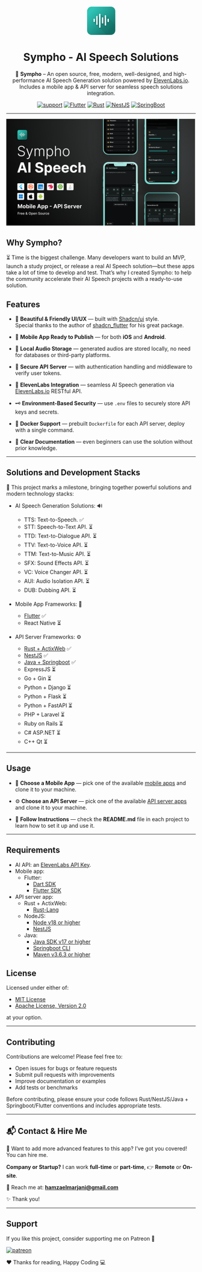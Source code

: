 <div align="center">

![Sympho-Logo](https://github.com/hamzaelmarjani/sympho/blob/a53e66da2cba69558783b07a69899e2776d7e138/assets/sympho-logo.png?raw=true)

# Sympho - AI Speech Solutions

🎵 **Sympho** – An open source, free, modern, well-designed, and high-performance AI Speech Generation solution powered by
[ElevenLabs.io](https://elevenlabs.io/). Includes a mobile app & API server for seamless speech solutions integration.

[![support](https://img.shields.io/badge/Support-Open_Source-black?style=for-the-badge&logo=Patreon&logoColor=white)](https://www.patreon.com/elmarjanihamza/gift)
[![Flutter](https://img.shields.io/badge/Flutter-Repo-blue?style=for-the-badge&logo=flutter&logoColor=white)](https://github.com/hamzaelmarjani/sympho/tree/master/App/sympho-mobile-app-flutter)
[![Rust](https://img.shields.io/badge/Rust-Repo-orange?style=for-the-badge&logo=Rust&logoColor=white)](https://github.com/hamzaelmarjani/sympho/tree/master/API/sympho-api-rust)
[![NestJS](https://img.shields.io/badge/NestJS-Repo-red?style=for-the-badge&logo=NestJS&logoColor=white)](https://github.com/hamzaelmarjani/sympho/tree/master/API/sympho-api-nestjs)
[![SpringBoot](https://img.shields.io/badge/Springboot-Repo-green?style=for-the-badge&logo=Springboot&logoColor=white)](https://github.com/hamzaelmarjani/sympho/tree/master/API/sympho-api-java)

</div>

---

![Sympho Feature Cover](https://github.com/hamzaelmarjani/sympho/blob/d7a05d8918490dd1ec9af674d1c93ac6579d5889/assets/feature-cover.jpg?raw=true)

## Why Sympho?

⏳ Time is the biggest challenge. Many developers want to build an MVP, launch a study project, or release a real AI
Speech solution—but these apps take a lot of time to develop and test. That’s why I created Sympho: to help the
community accelerate their AI Speech projects with a ready-to-use solution.

## Features

- 🎨 **Beautiful & Friendly UI/UX** — built with [Shadcn/ui](https://ui.shadcn.com/) style.  
  Special thanks to the author of [shadcn_flutter](https://pub.dev/packages/shadcn_flutter) for his great package.

- 📱 **Mobile App Ready to Publish** — for both **iOS** and **Android**.

- 🎵 **Local Audio Storage** — generated audios are stored locally, no need for databases or third-party platforms.

- 🔐 **Secure API Server** — with authentication handling and middleware to verify user tokens.

- 🤖 **ElevenLabs Integration** — seamless AI Speech generation
  via [ElevenLabs.io](https://elevenlabs.io/docs/api-reference/introduction) RESTful API.

- 🗝️ **Environment-Based Security** — use `.env` files to securely store API keys and secrets.

- 🐳 **Docker Support** — prebuilt `Dockerfile` for each API server, deploy with a single command.

- 📖 **Clear Documentation** — even beginners can use the solution without prior knowledge.

---

## Solutions and Development Stacks

🚀 This project marks a milestone, bringing together powerful solutions and modern technology stacks:

- AI Speech Generation Solutions: 🔊

  - TTS: Text-to-Speech. ✅
  - STT: Speech-to-Text API. ⏳
  - TTD: Text-to-Dialogue API. ⏳
  - TTV: Text-to-Voice API. ⏳
  - TTM: Text-to-Music API. ⏳
  - SFX: Sound Effects API. ⏳
  - VC: Voice Changer API. ⏳
  - AUI: Audio Isolation API. ⏳
  - DUB: Dubbing API. ⏳

- Mobile App Frameworks: 📱

  - [Flutter](https://github.com/hamzaelmarjani/sympho/tree/master/App/sympho-mobile-app-flutter) ✅
  - React Native ⏳

- API Server Frameworks: ⚙️
  - [Rust + ActixWeb](https://github.com/hamzaelmarjani/sympho/tree/master/API/sympho-api-rust) ✅
  - [NestJS](https://github.com/hamzaelmarjani/sympho/tree/master/API/sympho-api-nestjs) ✅
  - [Java + Springboot](https://github.com/hamzaelmarjani/sympho/tree/master/API/sympho-api-java) ✅
  - ExpressJS ⏳
  - Go + Gin ⏳
  - Python + Django ⏳
  - Python + Flask ⏳
  - Python + FastAPI ⏳
  - PHP + Laravel ⏳
  - Ruby on Rails ⏳
  - C# ASP.NET ⏳
  - C++ Qt ⏳

---

## Usage

- 📲 **Choose a Mobile App** — pick one of the available [mobile apps](https://github.com/hamzaelmarjani/sympho/tree/master/App) and clone it to your machine.

- ⚙️ **Choose an API Server** — pick one of the available [API server apps](https://github.com/hamzaelmarjani/sympho/tree/master/API) and clone it to your machine.

- 📖 **Follow Instructions** — check the **README.md** file in each project to learn how to set it up and use it.

---

## Requirements

- AI API: an [ElevenLabs API Key](https://elevenlabs.io/app/developers/api-keys).
- Mobile app:
  - Flutter:
    - [Dart SDK](https://dart.dev/get-dart)
    - [Flutter SDK](https://docs.flutter.dev/get-started/install)
- API server app:
  - Rust + ActixWeb:
    - [Rust-Lang](https://www.rust-lang.org/learn/get-started)
  - NodeJS:
    - [Node v18 or higher](https://nodejs.org/en)
    - [NestJS](https://nestjs.com/)
  - Java:
    - [Java SDK v17 or higher](https://www.oracle.com/java/technologies/downloads/)
    - [Springboot CLI](https://docs.spring.io/spring-boot/installing.html#getting-started.installing.cli)
    - [Maven v3.6.3 or higher](https://maven.apache.org/install.html)

## License

Licensed under either of:

- [MIT License](LICENSE-MIT)
- [Apache License, Version 2.0](LICENSE-APACHE)

at your option.

---

## Contributing

Contributions are welcome! Please feel free to:

- Open issues for bugs or feature requests
- Submit pull requests with improvements
- Improve documentation or examples
- Add tests or benchmarks

Before contributing, please ensure your code follows Rust/NestJS/Java + Springboot/Flutter conventions and includes appropriate tests.

---

## 📬 Contact & Hire Me

🚀 Want to add more advanced features to this app? I’ve got you covered! You can hire me.

**Company or Startup?** I can work **full-time** or **part-time**, 👉 **Remote** or **On-site**.

💌 Reach me at: **hamzaelmarjani@gmail.com**

✨ Thank you!

---

## Support

If you like this project, consider supporting me on Patreon 💖

[![patreon](https://img.shields.io/badge/Support-Open_Source-black?style=for-the-badge&logo=Patreon&logoColor=white)](https://www.patreon.com/elmarjanihamza/gift)

❤️ Thanks for reading, Happy Coding 💻
